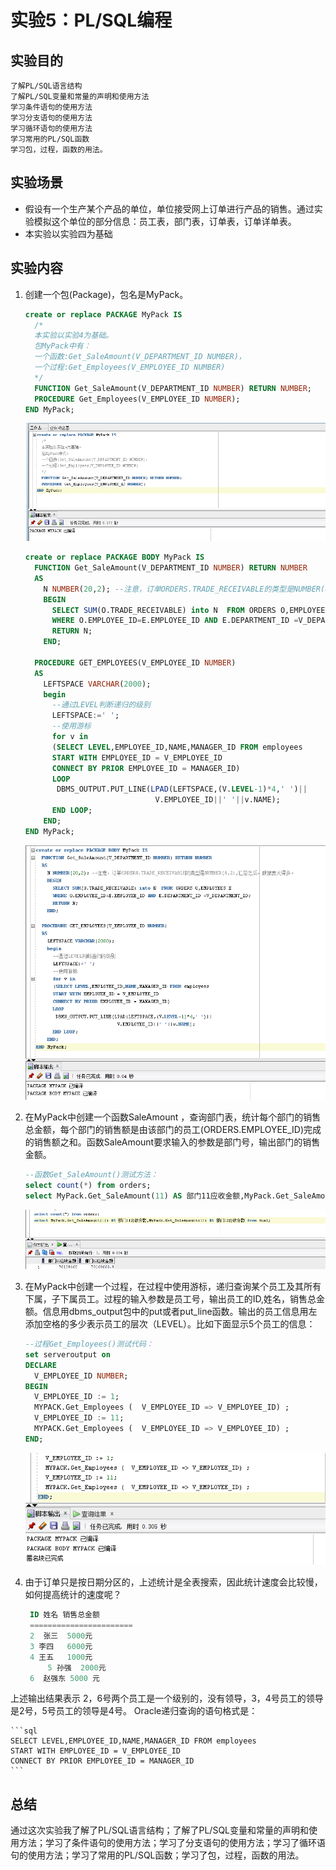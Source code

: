 # 实验5：PL/SQL编程

## 实验目的

```
了解PL/SQL语言结构
了解PL/SQL变量和常量的声明和使用方法
学习条件语句的使用方法
学习分支语句的使用方法
学习循环语句的使用方法
学习常用的PL/SQL函数
学习包，过程，函数的用法。 
```

##  实验场景

- 假设有一个生产某个产品的单位，单位接受网上订单进行产品的销售。通过实验模拟这个单位的部分信息：员工表，部门表，订单表，订单详单表。
- 本实验以实验四为基础

## 实验内容

1. 创建一个包(Package)，包名是MyPack。

   ```sql
   create or replace PACKAGE MyPack IS
     /*
     本实验以实验4为基础。
     包MyPack中有：
     一个函数:Get_SaleAmount(V_DEPARTMENT_ID NUMBER)，
     一个过程:Get_Employees(V_EMPLOYEE_ID NUMBER)
     */
     FUNCTION Get_SaleAmount(V_DEPARTMENT_ID NUMBER) RETURN NUMBER;
     PROCEDURE Get_Employees(V_EMPLOYEE_ID NUMBER);
   END MyPack;
   ```

   ![1](1.png)

   ```sql
   create or replace PACKAGE BODY MyPack IS
     FUNCTION Get_SaleAmount(V_DEPARTMENT_ID NUMBER) RETURN NUMBER
     AS
       N NUMBER(20,2); --注意，订单ORDERS.TRADE_RECEIVABLE的类型是NUMBER(8,2),汇总之后，数据要大得多。
       BEGIN
         SELECT SUM(O.TRADE_RECEIVABLE) into N  FROM ORDERS O,EMPLOYEES E
         WHERE O.EMPLOYEE_ID=E.EMPLOYEE_ID AND E.DEPARTMENT_ID =V_DEPARTMENT_ID;
         RETURN N;
       END;
   
     PROCEDURE GET_EMPLOYEES(V_EMPLOYEE_ID NUMBER)
     AS
       LEFTSPACE VARCHAR(2000);
       begin
         --通过LEVEL判断递归的级别
         LEFTSPACE:=' ';
         --使用游标
         for v in
         (SELECT LEVEL,EMPLOYEE_ID,NAME,MANAGER_ID FROM employees
         START WITH EMPLOYEE_ID = V_EMPLOYEE_ID
         CONNECT BY PRIOR EMPLOYEE_ID = MANAGER_ID)
         LOOP
          DBMS_OUTPUT.PUT_LINE(LPAD(LEFTSPACE,(V.LEVEL-1)*4,' ')||
                                V.EMPLOYEE_ID||' '||v.NAME);
         END LOOP;
       END;
   END MyPack;
   ```

   ![2](2.png)

2. 在MyPack中创建一个函数SaleAmount ，查询部门表，统计每个部门的销售总金额，每个部门的销售额是由该部门的员工(ORDERS.EMPLOYEE_ID)完成的销售额之和。函数SaleAmount要求输入的参数是部门号，输出部门的销售金额。

   ```sql
   --函数Get_SaleAmount()测试方法：
   select count(*) from orders;
   select MyPack.Get_SaleAmount(11) AS 部门11应收金额,MyPack.Get_SaleAmount(12) AS 部门12应收金额 from dual;
   ```

   ![3](3.png)

3. 在MyPack中创建一个过程，在过程中使用游标，递归查询某个员工及其所有下属，子下属员工。过程的输入参数是员工号，输出员工的ID,姓名，销售总金额。信息用dbms_output包中的put或者put_line函数。输出的员工信息用左添加空格的多少表示员工的层次（LEVEL）。比如下面显示5个员工的信息：

   ```sql
   --过程Get_Employees()测试代码：
   set serveroutput on
   DECLARE
     V_EMPLOYEE_ID NUMBER;    
   BEGIN
     V_EMPLOYEE_ID := 1;
     MYPACK.Get_Employees (  V_EMPLOYEE_ID => V_EMPLOYEE_ID) ;  
     V_EMPLOYEE_ID := 11;
     MYPACK.Get_Employees (  V_EMPLOYEE_ID => V_EMPLOYEE_ID) ;    
   END;
   ```

   ![4](4.png)

4. 由于订单只是按日期分区的，上述统计是全表搜索，因此统计速度会比较慢，如何提高统计的速度呢？

   ```sql
    ID 姓名 销售总金额
    =======================
    2  张三  5000元
    3 李四   6000元
    4 王五   1000元
        5 孙强  2000元
    6  赵强东 5000 元
   ```

上述输出结果表示 2，6号两个员工是一个级别的，没有领导，3，4号员工的领导是2号，5号员工的领导是4号。 Oracle递归查询的语句格式是：

```
​```sql
SELECT LEVEL,EMPLOYEE_ID,NAME,MANAGER_ID FROM employees 
START WITH EMPLOYEE_ID = V_EMPLOYEE_ID 
CONNECT BY PRIOR EMPLOYEE_ID = MANAGER_ID
​```
```

## 总结

通过这次实验我了解了PL/SQL语言结构；了解了PL/SQL变量和常量的声明和使用方法；学习了条件语句的使用方法；学习了分支语句的使用方法；学习了循环语句的使用方法；学习了常用的PL/SQL函数；学习了包，过程，函数的用法。 

